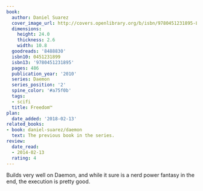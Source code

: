 ```yaml
---
book:
  author: Daniel Suarez
  cover_image_url: http://covers.openlibrary.org/b/isbn/9780451231895-L.jpg
  dimensions:
    height: 24.0
    thickness: 2.6
    width: 10.8
  goodreads: '8488830'
  isbn10: 0451231899
  isbn13: '9780451231895'
  pages: 486
  publication_year: '2010'
  series: Daemon
  series_position: '2'
  spine_color: '#a75f0b'
  tags:
  - scifi
  title: Freedom™
plan:
  date_added: '2018-02-13'
related_books:
- book: daniel-suarez/daemon
  text: The previous book in the series.
review:
  date_read:
  - 2014-02-13
  rating: 4
---
```


Builds very well on Daemon, and while it sure is a nerd power fantasy in the end, the execution is pretty good.
